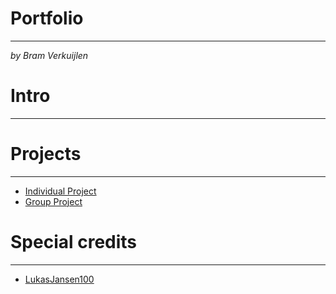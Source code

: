 # Portfolio
***
*by Bram Verkuijlen*
# Intro
***


# Projects
***
- [Individual Project](https://github.com/Phantom-works)
- [Group Project](https://github.com/Null-Not-Found)

# Special credits
***
- [LukasJansen100](https://github.com/LukasJansen100/Portfolio-S3)
